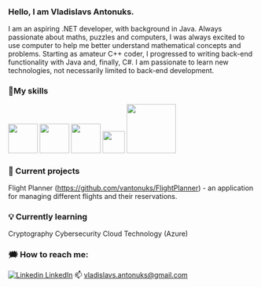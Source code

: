 ### Hello, I am Vladislavs Antonuks.

<!--
**vantonuks/vantonuks** is a ✨ _special_ ✨ repository because its `README.md` (this file) appears on your GitHub profile.

Here are some ideas to get you started:

- 🔭 I’m currently working on ...
- 🌱 I’m currently learning ...
- 👯 I’m looking to collaborate on ...
- 🤔 I’m looking for help with ...
- 💬 Ask me about ...
- 📫 How to reach me: ...
- 😄 Pronouns: ...
- ⚡ Fun fact: ...
-->

I am an aspiring .NET developer, with background in Java. 
Always passionate about maths, puzzles and computers, I was always excited to use computer to help me better understand mathematical concepts and problems. Starting as amateur C++ coder, I progressed to writing back-end functionality with Java and, finally, C#. I am passionate to learn new technologies, not necessarily limited to back-end development.

### 🔧My skills
<img src = "https://github.com/vantonuks/vantonuks/assets/55565510/d7830478-8b7c-42bb-abf8-9524ad934ac9" width="60"/>
<img src = "https://github.com/vantonuks/vantonuks/assets/55565510/b3479330-6901-4feb-abd7-f113fe0d395d" width="60"/>
<img src = "https://github.com/vantonuks/vantonuks/assets/55565510/056d5760-a413-4cee-ae95-3e88d8cd09b3" width="60"/>
<img src = "https://github.com/vantonuks/vantonuks/assets/55565510/02d6e8d8-0eb5-4b05-ae34-81a10778a266" width="45"/>
<img src = "https://github.com/vantonuks/vantonuks/assets/55565510/a6751a71-4ae5-42fa-8d9b-b7329a5795f7" width ="100"/>


### 🔭 Current projects
Flight Planner (https://github.com/vantonuks/FlightPlanner) - an application for managing different flights and their reservations.

### 💡 Currently learning
Cryptography
Cybersecurity
Cloud Technology (Azure)

### 🗯️ How to reach me: 
[![Linkedin](https://i.stack.imgur.com/gVE0j.png) LinkedIn](https://www.linkedin.com/in/vladislavs-antonuks/)
📫 vladislavs.antonuks@gmail.com
